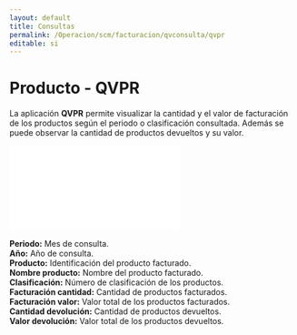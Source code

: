```yaml
---
layout: default
title: Consultas
permalink: /Operacion/scm/facturacion/qvconsulta/qvpr
editable: si
---
```


# Producto - QVPR

La aplicación **QVPR** permite visualizar la cantidad y el valor de facturación de los productos según el periodo o clasificación consultada. Además se puede observar la cantidad de productos devueltos y su valor.

![](qvpr.pgn)

**Periodo:** Mes de consulta.  
**Año:** Año de consulta.  
**Producto:** Identificación del producto facturado.  
**Nombre producto:** Nombre del producto facturado.  
**Clasificación:** Número de clasificación de los productos.  
**Facturación cantidad:** Cantidad de productos facturados.  
**Facturación valor:** Valor total de los productos facturados.  
**Cantidad devolución:** Cantidad de productos devueltos.  
**Valor devolución:** Valor total de los productos devueltos.  




